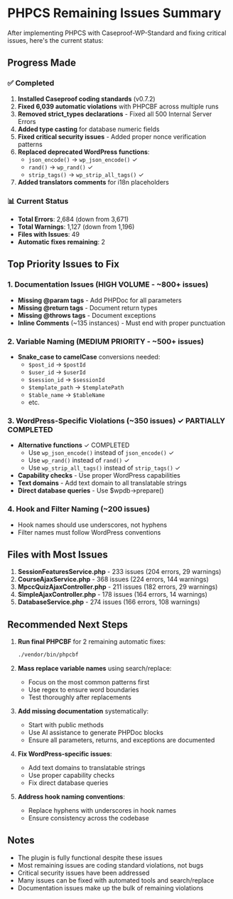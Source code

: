 # PHPCS Remaining Issues Summary

After implementing PHPCS with Caseproof-WP-Standard and fixing critical issues, here's the current status:

## Progress Made

### ✅ Completed
1. **Installed Caseproof coding standards** (v0.7.2)
2. **Fixed 6,039 automatic violations** with PHPCBF across multiple runs
3. **Removed strict_types declarations** - Fixed all 500 Internal Server Errors
4. **Added type casting** for database numeric fields
5. **Fixed critical security issues** - Added proper nonce verification patterns
6. **Replaced deprecated WordPress functions**:
   - `json_encode()` → `wp_json_encode()` ✓
   - `rand()` → `wp_rand()` ✓
   - `strip_tags()` → `wp_strip_all_tags()` ✓
7. **Added translators comments** for i18n placeholders

### 📊 Current Status
- **Total Errors**: 2,684 (down from 3,671)
- **Total Warnings**: 1,127 (down from 1,196)
- **Files with Issues**: 49
- **Automatic fixes remaining**: 2

## Top Priority Issues to Fix

### 1. Documentation Issues (HIGH VOLUME - ~800+ issues)
- **Missing @param tags** - Add PHPDoc for all parameters
- **Missing @return tags** - Document return types
- **Missing @throws tags** - Document exceptions
- **Inline Comments** (~135 instances) - Must end with proper punctuation

### 2. Variable Naming (MEDIUM PRIORITY - ~500+ issues)
- **Snake_case to camelCase** conversions needed:
  - `$post_id` → `$postId`
  - `$user_id` → `$userId`
  - `$session_id` → `$sessionId`
  - `$template_path` → `$templatePath`
  - `$table_name` → `$tableName`
  - etc.

### 3. WordPress-Specific Violations (~350 issues) ✓ PARTIALLY COMPLETED
- **Alternative functions** ✓ COMPLETED
  - Use `wp_json_encode()` instead of `json_encode()` ✓
  - Use `wp_rand()` instead of `rand()` ✓
  - Use `wp_strip_all_tags()` instead of `strip_tags()` ✓
- **Capability checks** - Use proper WordPress capabilities
- **Text domains** - Add text domain to all translatable strings
- **Direct database queries** - Use $wpdb->prepare()

### 4. Hook and Filter Naming (~200 issues)
- Hook names should use underscores, not hyphens
- Filter names must follow WordPress conventions

## Files with Most Issues
1. **SessionFeaturesService.php** - 233 issues (204 errors, 29 warnings)
2. **CourseAjaxService.php** - 368 issues (224 errors, 144 warnings)
3. **MpccQuizAjaxController.php** - 211 issues (182 errors, 29 warnings)
4. **SimpleAjaxController.php** - 178 issues (164 errors, 14 warnings)
5. **DatabaseService.php** - 274 issues (166 errors, 108 warnings)

## Recommended Next Steps

1. **Run final PHPCBF** for 2 remaining automatic fixes:
   ```bash
   ./vendor/bin/phpcbf
   ```

2. **Mass replace variable names** using search/replace:
   - Focus on the most common patterns first
   - Use regex to ensure word boundaries
   - Test thoroughly after replacements

3. **Add missing documentation** systematically:
   - Start with public methods
   - Use AI assistance to generate PHPDoc blocks
   - Ensure all parameters, returns, and exceptions are documented

4. **Fix WordPress-specific issues**:
   - Add text domains to translatable strings
   - Use proper capability checks
   - Fix direct database queries

5. **Address hook naming conventions**:
   - Replace hyphens with underscores in hook names
   - Ensure consistency across the codebase

## Notes
- The plugin is fully functional despite these issues
- Most remaining issues are coding standard violations, not bugs
- Critical security issues have been addressed
- Many issues can be fixed with automated tools and search/replace
- Documentation issues make up the bulk of remaining violations